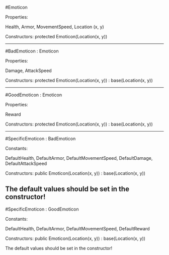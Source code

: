 #Emoticon

Properties:

Health, Armor, MovementSpeed, Location (x, y)

Constructors:
protected Emoticon(Location(x, y))

---------------------------------------------------------
#BadEmoticon : Emoticon

Properties: 

Damage, AttackSpeed

Constructors:
protected Emoticon(Location(x, y)) : base(Location(x, y))

---------------------------------------------------------
#GoodEmoticon : Emoticon

Properties: 

Reward

Constructors:
protected Emoticon(Location(x, y)) : base(Location(x, y))

---------------------------------------------------------
#SpecificEmoticon : BadEmoticon

Constants:

DefaultHealth, DefaultArmor, DefaultMovementSpeed, DefaultDamage, DefaultAttackSpeed

Constructors:
public Emoticon(Location(x, y)) : base(Location(x, y))

The default values should be set in the constructor!
---------------------------------------------------------
#SpecificEmoticon : GoodEmoticon

Constants:

DefaultHealth, DefaultArmor, DefaultMovementSpeed, DefaultReward

Constructors:
public Emoticon(Location(x, y)) : base(Location(x, y))

The default values should be set in the constructor!
